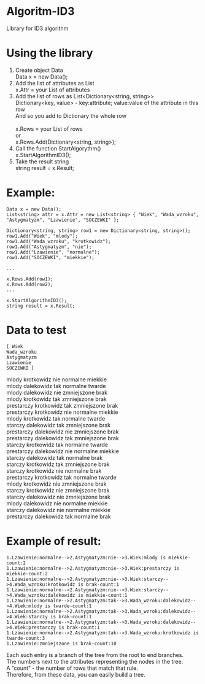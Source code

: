 # Algoritm-ID3
Library for ID3 algorithm


# Using the library
1. Create object Data<br>
  Data x = new Data();
2. Add the list of attributes as List<string><br>
  x.Attr = your List of attributes
3. Add the list of rows as List<Dictionary<string, string>><br>
  Dictionary<key, value> - key:attribute; value:value of the attribute in this row<br>
  And so you add to Dictionary the whole row<br><br>
  x.Rows = your List of rows <br>
    or<br>
  x.Rows.Add(Dictionary<string, string>);
4. Сall the function StartAlgorythm()<br>
  x.StartAlgorithmID3();
5. Take the result string<br>
  string result = x.Result;
  
# Example:
    Data x = new Data();
    List<string> attr = x.Attr = new List<string> { "Wiek", "Wada_wzroku", "Astygmatyzm", "Lzawienie", "SOCZEWKI" };
    
    Dictionary<string, string> row1 = new Dictionary<string, string>();
    row1.Add("Wiek", "mlody");
    row1.Add("Wada_wzroku", "krotkowidz");
    row1.Add("Astygmatyzm", "nie");
    row1.Add("Lzawienie", "normalne");
    row1.Add("SOCZEWKI", "miekkie");
    
    ...
    
    x.Rows.Add(row1);
    x.Rows.Add(row2);
    ...
    
    x.StartAlgorithmID3();
    string result = x.Result;
    
# Data to test
    [ Wiek
    Wada_wzroku
    Astygmatyzm
    Lzawienie
    SOCZEWKI ]

  mlody       krotkowidz  nie         normalne    miekkie     
  mlody       dalekowidz  tak         normalne    twarde      
  mlody       dalekowidz  nie         zmniejszone brak        
  mlody       krotkowidz  tak         zmniejszone brak        
  prestarczy  krotkowidz  tak         zmniejszone brak        
  prestarczy  krotkowidz  nie         normalne    miekkie     
  mlody       krotkowidz  tak         normalne    twarde      
  starczy     dalekowidz  tak         zmniejszone brak        
  prestarczy  dalekowidz  nie         zmniejszone brak        
  prestarczy  dalekowidz  tak         zmniejszone brak        
  starczy     krotkowidz  tak         normalne    twarde      
  prestarczy  dalekowidz  nie         normalne    miekkie     
  starczy     dalekowidz  tak         normalne    brak        
  starczy     krotkowidz  tak         zmniejszone brak        
  starczy     krotkowidz  nie         normalne    brak        
  prestarczy  krotkowidz  tak         normalne    twarde      
  mlody       krotkowidz  nie         zmniejszone brak        
  starczy     krotkowidz  nie         zmniejszone brak        
  starczy     dalekowidz  nie         zmniejszone brak        
  mlody       dalekowidz  nie         normalne    miekkie     
  starczy     dalekowidz  nie         normalne    miekkie     
  prestarczy  dalekowidz  tak         normalne    brak    
  
 # Example of result: 
    1.Lzawienie:normalne-->2.Astygmatyzm:nie-->3.Wiek:mlody is miekkie-count:2
    1.Lzawienie:normalne-->2.Astygmatyzm:nie-->3.Wiek:prestarczy is miekkie-count:2
    1.Lzawienie:normalne-->2.Astygmatyzm:nie-->3.Wiek:starczy-->4.Wada_wzroku:krotkowidz is brak-count:1
    1.Lzawienie:normalne-->2.Astygmatyzm:nie-->3.Wiek:starczy-->4.Wada_wzroku:dalekowidz is miekkie-count:1
    1.Lzawienie:normalne-->2.Astygmatyzm:tak-->3.Wada_wzroku:dalekowidz-->4.Wiek:mlody is twarde-count:1
    1.Lzawienie:normalne-->2.Astygmatyzm:tak-->3.Wada_wzroku:dalekowidz-->4.Wiek:starczy is brak-count:1
    1.Lzawienie:normalne-->2.Astygmatyzm:tak-->3.Wada_wzroku:dalekowidz-->4.Wiek:prestarczy is brak-count:1
    1.Lzawienie:normalne-->2.Astygmatyzm:tak-->3.Wada_wzroku:krotkowidz is twarde-count:3
    1.Lzawienie:zmniejszone is brak-count:10
    
  Each such entry is a branch of the tree from the root to end branches.<br>
  The numbers next to the attributes representing the nodes in the tree.<br> 
  A “count” - the number of rows that match that rule.<br> 
  Therefore, from these data, you can easily build a tree.<br>
